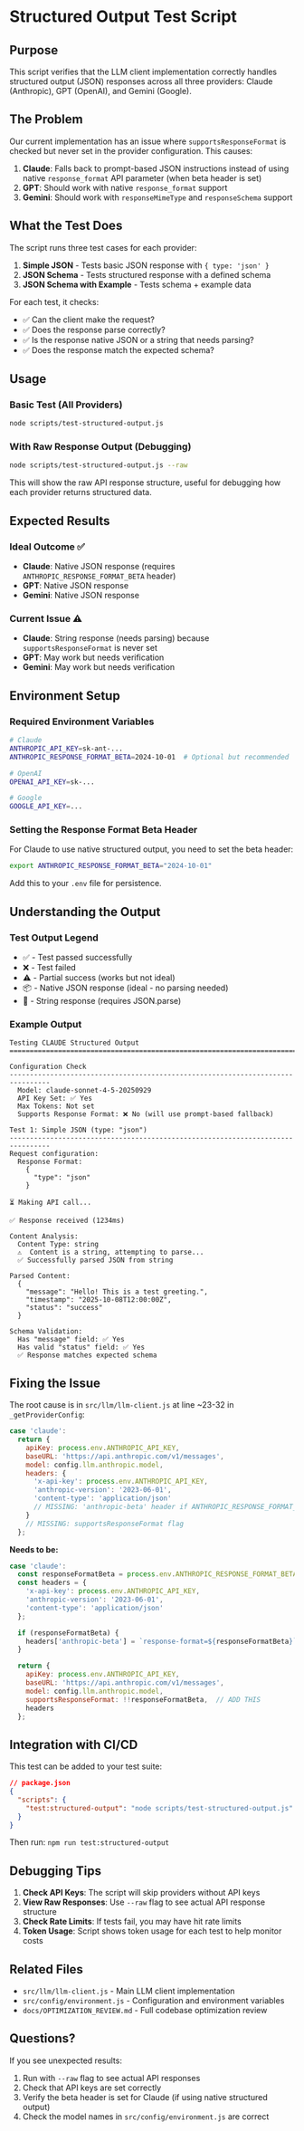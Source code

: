 # Structured Output Test Script

## Purpose

This script verifies that the LLM client implementation correctly handles structured output (JSON) responses across all three providers: Claude (Anthropic), GPT (OpenAI), and Gemini (Google).

## The Problem

Our current implementation has an issue where `supportsResponseFormat` is checked but never set in the provider configuration. This causes:

1. **Claude**: Falls back to prompt-based JSON instructions instead of using native `response_format` API parameter (when beta header is set)
2. **GPT**: Should work with native `response_format` support
3. **Gemini**: Should work with `responseMimeType` and `responseSchema` support

## What the Test Does

The script runs three test cases for each provider:

1. **Simple JSON** - Tests basic JSON response with `{ type: 'json' }`
2. **JSON Schema** - Tests structured response with a defined schema
3. **JSON Schema with Example** - Tests schema + example data

For each test, it checks:
- ✅ Can the client make the request?
- ✅ Does the response parse correctly?
- ✅ Is the response native JSON or a string that needs parsing?
- ✅ Does the response match the expected schema?

## Usage

### Basic Test (All Providers)

```bash
node scripts/test-structured-output.js
```

### With Raw Response Output (Debugging)

```bash
node scripts/test-structured-output.js --raw
```

This will show the raw API response structure, useful for debugging how each provider returns structured data.

## Expected Results

### Ideal Outcome ✅
- **Claude**: Native JSON response (requires `ANTHROPIC_RESPONSE_FORMAT_BETA` header)
- **GPT**: Native JSON response
- **Gemini**: Native JSON response

### Current Issue ⚠️
- **Claude**: String response (needs parsing) because `supportsResponseFormat` is never set
- **GPT**: May work but needs verification
- **Gemini**: May work but needs verification

## Environment Setup

### Required Environment Variables

```bash
# Claude
ANTHROPIC_API_KEY=sk-ant-...
ANTHROPIC_RESPONSE_FORMAT_BETA=2024-10-01  # Optional but recommended

# OpenAI
OPENAI_API_KEY=sk-...

# Google
GOOGLE_API_KEY=...
```

### Setting the Response Format Beta Header

For Claude to use native structured output, you need to set the beta header:

```bash
export ANTHROPIC_RESPONSE_FORMAT_BETA="2024-10-01"
```

Add this to your `.env` file for persistence.

## Understanding the Output

### Test Output Legend

- ✅ - Test passed successfully
- ❌ - Test failed
- ⚠️  - Partial success (works but not ideal)
- 📦 - Native JSON response (ideal - no parsing needed)
- 📝 - String response (requires JSON.parse)

### Example Output

```
Testing CLAUDE Structured Output
================================================================================

Configuration Check
--------------------------------------------------------------------------------
  Model: claude-sonnet-4-5-20250929
  API Key Set: ✅ Yes
  Max Tokens: Not set
  Supports Response Format: ❌ No (will use prompt-based fallback)

Test 1: Simple JSON (type: "json")
--------------------------------------------------------------------------------
Request configuration:
  Response Format:
    {
      "type": "json"
    }

⏳ Making API call...

✅ Response received (1234ms)

Content Analysis:
  Content Type: string
  ⚠️  Content is a string, attempting to parse...
  ✅ Successfully parsed JSON from string

Parsed Content:
  {
    "message": "Hello! This is a test greeting.",
    "timestamp": "2025-10-08T12:00:00Z",
    "status": "success"
  }

Schema Validation:
  Has "message" field: ✅ Yes
  Has valid "status" field: ✅ Yes
  ✅ Response matches expected schema
```

## Fixing the Issue

The root cause is in `src/llm/llm-client.js` at line ~23-32 in `_getProviderConfig`:

```javascript
case 'claude':
  return {
    apiKey: process.env.ANTHROPIC_API_KEY,
    baseURL: 'https://api.anthropic.com/v1/messages',
    model: config.llm.anthropic.model,
    headers: {
      'x-api-key': process.env.ANTHROPIC_API_KEY,
      'anthropic-version': '2023-06-01',
      'content-type': 'application/json'
      // MISSING: 'anthropic-beta' header if ANTHROPIC_RESPONSE_FORMAT_BETA is set
    }
    // MISSING: supportsResponseFormat flag
  };
```

**Needs to be:**

```javascript
case 'claude':
  const responseFormatBeta = process.env.ANTHROPIC_RESPONSE_FORMAT_BETA || config.llm.anthropic.responseFormatBeta;
  const headers = {
    'x-api-key': process.env.ANTHROPIC_API_KEY,
    'anthropic-version': '2023-06-01',
    'content-type': 'application/json'
  };

  if (responseFormatBeta) {
    headers['anthropic-beta'] = `response-format=${responseFormatBeta}`;
  }

  return {
    apiKey: process.env.ANTHROPIC_API_KEY,
    baseURL: 'https://api.anthropic.com/v1/messages',
    model: config.llm.anthropic.model,
    supportsResponseFormat: !!responseFormatBeta,  // ADD THIS
    headers
  };
```

## Integration with CI/CD

This test can be added to your test suite:

```json
// package.json
{
  "scripts": {
    "test:structured-output": "node scripts/test-structured-output.js"
  }
}
```

Then run: `npm run test:structured-output`

## Debugging Tips

1. **Check API Keys**: The script will skip providers without API keys
2. **View Raw Responses**: Use `--raw` flag to see actual API response structure
3. **Check Rate Limits**: If tests fail, you may have hit rate limits
4. **Token Usage**: Script shows token usage for each test to help monitor costs

## Related Files

- `src/llm/llm-client.js` - Main LLM client implementation
- `src/config/environment.js` - Configuration and environment variables
- `docs/OPTIMIZATION_REVIEW.md` - Full codebase optimization review

## Questions?

If you see unexpected results:

1. Run with `--raw` flag to see actual API responses
2. Check that API keys are set correctly
3. Verify the beta header is set for Claude (if using native structured output)
4. Check the model names in `src/config/environment.js` are correct
